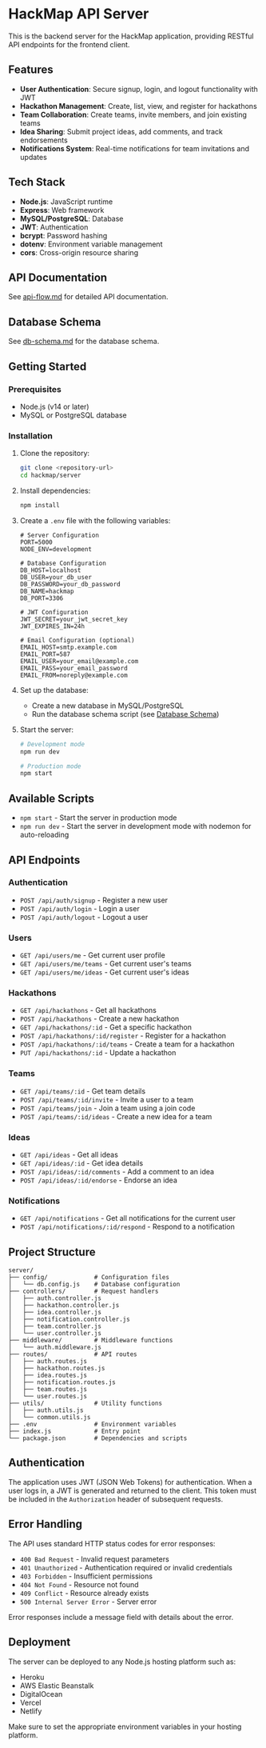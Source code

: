 # HackMap API Server

This is the backend server for the HackMap application, providing RESTful API endpoints for the frontend client.

## Features

- **User Authentication**: Secure signup, login, and logout functionality with JWT
- **Hackathon Management**: Create, list, view, and register for hackathons
- **Team Collaboration**: Create teams, invite members, and join existing teams
- **Idea Sharing**: Submit project ideas, add comments, and track endorsements
- **Notifications System**: Real-time notifications for team invitations and updates

## Tech Stack

- **Node.js**: JavaScript runtime
- **Express**: Web framework
- **MySQL/PostgreSQL**: Database
- **JWT**: Authentication
- **bcrypt**: Password hashing
- **dotenv**: Environment variable management
- **cors**: Cross-origin resource sharing

## API Documentation

See [api-flow.md](../api-flow.md) for detailed API documentation.

## Database Schema

See [db-schema.md](../db-schema.md) for the database schema.

## Getting Started

### Prerequisites

- Node.js (v14 or later)
- MySQL or PostgreSQL database

### Installation

1. Clone the repository:
   ```bash
   git clone <repository-url>
   cd hackmap/server
   ```

2. Install dependencies:
   ```bash
   npm install
   ```
3. Create a `.env` file with the following variables:
   ```
   # Server Configuration
   PORT=5000
   NODE_ENV=development

   # Database Configuration
   DB_HOST=localhost
   DB_USER=your_db_user
   DB_PASSWORD=your_db_password
   DB_NAME=hackmap
   DB_PORT=3306

   # JWT Configuration
   JWT_SECRET=your_jwt_secret_key
   JWT_EXPIRES_IN=24h

   # Email Configuration (optional)
   EMAIL_HOST=smtp.example.com
   EMAIL_PORT=587
   EMAIL_USER=your_email@example.com
   EMAIL_PASS=your_email_password
   EMAIL_FROM=noreply@example.com
   ```

4. Set up the database:
   - Create a new database in MySQL/PostgreSQL
   - Run the database schema script (see [Database Schema](../db-schema.md))

5. Start the server:
   ```bash
   # Development mode
   npm run dev

   # Production mode
   npm start
   ```

## Available Scripts

- `npm start` - Start the server in production mode
- `npm run dev` - Start the server in development mode with nodemon for auto-reloading

## API Endpoints

### Authentication

- `POST /api/auth/signup` - Register a new user
- `POST /api/auth/login` - Login a user
- `POST /api/auth/logout` - Logout a user

### Users

- `GET /api/users/me` - Get current user profile
- `GET /api/users/me/teams` - Get current user's teams
- `GET /api/users/me/ideas` - Get current user's ideas

### Hackathons

- `GET /api/hackathons` - Get all hackathons
- `POST /api/hackathons` - Create a new hackathon
- `GET /api/hackathons/:id` - Get a specific hackathon
- `POST /api/hackathons/:id/register` - Register for a hackathon
- `POST /api/hackathons/:id/teams` - Create a team for a hackathon
- `PUT /api/hackathons/:id` - Update a hackathon

### Teams

- `GET /api/teams/:id` - Get team details
- `POST /api/teams/:id/invite` - Invite a user to a team
- `POST /api/teams/join` - Join a team using a join code
- `POST /api/teams/:id/ideas` - Create a new idea for a team

### Ideas

- `GET /api/ideas` - Get all ideas
- `GET /api/ideas/:id` - Get idea details
- `POST /api/ideas/:id/comments` - Add a comment to an idea
- `POST /api/ideas/:id/endorse` - Endorse an idea

### Notifications

- `GET /api/notifications` - Get all notifications for the current user
- `POST /api/notifications/:id/respond` - Respond to a notification

## Project Structure

```
server/
├── config/             # Configuration files
│   └── db.config.js    # Database configuration
├── controllers/        # Request handlers
│   ├── auth.controller.js
│   ├── hackathon.controller.js
│   ├── idea.controller.js
│   ├── notification.controller.js
│   ├── team.controller.js
│   └── user.controller.js
├── middleware/         # Middleware functions
│   └── auth.middleware.js
├── routes/             # API routes
│   ├── auth.routes.js
│   ├── hackathon.routes.js
│   ├── idea.routes.js
│   ├── notification.routes.js
│   ├── team.routes.js
│   └── user.routes.js
├── utils/              # Utility functions
│   ├── auth.utils.js
│   └── common.utils.js
├── .env                # Environment variables
├── index.js            # Entry point
└── package.json        # Dependencies and scripts
```

## Authentication

The application uses JWT (JSON Web Tokens) for authentication. When a user logs in, a JWT is generated and returned to the client. This token must be included in the `Authorization` header of subsequent requests.

## Error Handling

The API uses standard HTTP status codes for error responses:

- `400 Bad Request` - Invalid request parameters
- `401 Unauthorized` - Authentication required or invalid credentials
- `403 Forbidden` - Insufficient permissions
- `404 Not Found` - Resource not found
- `409 Conflict` - Resource already exists
- `500 Internal Server Error` - Server error

Error responses include a message field with details about the error.

## Deployment

The server can be deployed to any Node.js hosting platform such as:

- Heroku
- AWS Elastic Beanstalk
- DigitalOcean
- Vercel
- Netlify

Make sure to set the appropriate environment variables in your hosting platform.